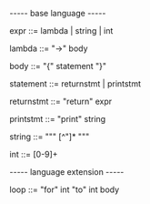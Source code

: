 
----- base language -----

expr ::= lambda | string | int

lambda ::= "\->" body

body ::= "{" statement "}"

statement ::= returnstmt | printstmt

returnstmt ::= "return" expr

printstmt ::= "print" string

string ::= """  [^"]* """

int ::= [0-9]+

----- language extension -----

loop ::= "for" int "to" int body
